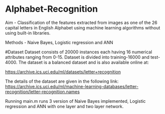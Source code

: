 # Alphabet-Recognition
Aim - Classification of the features extracted from images as one of the 26 capital letters in English Alphabet using machine learning algorithms without using built-in libraries.

Methods - Naive Bayes, Logistic regression and ANN

#Dataset
Dataset consists of 20000 instances each having 16 numerical attributes ranging from 0-15. Dataset is divided into training-16000 and test-4000. The dataset is a balanced dataset and is also available online at:

https://archive.ics.uci.edu/ml/datasets/letter+recognition

The details of the dataset are given in the following link:
https://archive.ics.uci.edu/ml/machine-learning-databases/letter-recognition/letter-recognition.names

Running main.m runs 3 version of Naive Bayes implemented, Logistic regression and ANN with one layer and two layer network.
